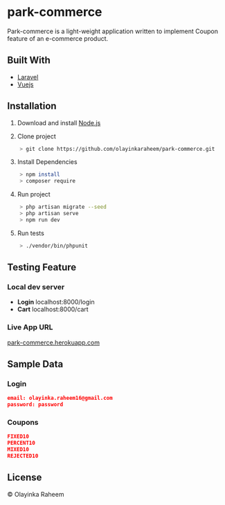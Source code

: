# park-commerce

Park-commerce is a light-weight application written to implement Coupon feature of an e-commerce product.



<!-- **UI template:** (https://olayinkaraheem.github.io/park-commerce/) -->


## Built With

- [Laravel](https://laravel.com)
- [Vuejs](https://vuejs.org)

## Installation

1. Download and install [Node.js](https://nodejs.org/en/)

1. Clone project

```bash
    > git clone https://github.com/olayinkaraheem/park-commerce.git
```

3. Install Dependencies

```bash
    > npm install
    > composer require
```

4. Run project
```bash
    > php artisan migrate --seed
    > php artisan serve
    > npm run dev
```

5. Run tests
```bash
    > ./vendor/bin/phpunit
```

## Testing Feature

### Local dev server

- **Login** localhost:8000/login
- **Cart** localhost:8000/cart



### Live App URL

[park-commerce.herokuapp.com](http://park-commerce.herokuapp.com/)


## Sample Data

### Login

```json
email: olayinka.raheem16@gmail.com
password: password
```

### Coupons

```json
FIXED10
PERCENT10
MIXED10
REJECTED10
```


## License

&copy; Olayinka Raheem

